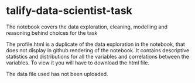 # talify-data-scientist-task

The notebook covers the data exploration, cleaning, modelling and reasoning behind choices for the task

The profile.html is a duplicate of the data exploration in the notebook, that does not display in github rendering of the notebook. It contains descriptive statistics and distributions for all the variables and correlations between the variables. To view it you will have to download the html file.

The data file used has not been uploaded.

